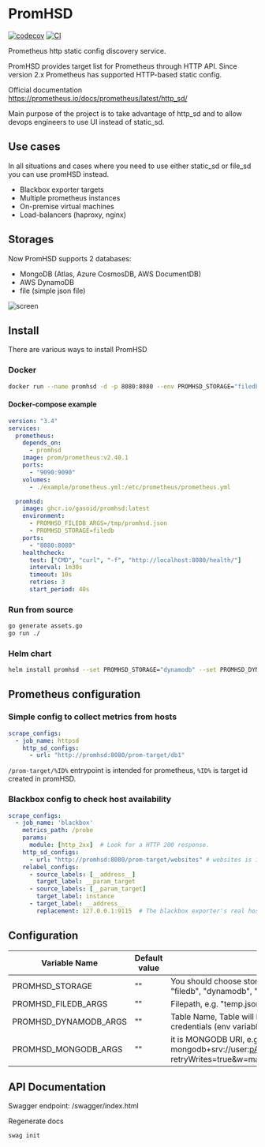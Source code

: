 # PromHSD

[![codecov](https://codecov.io/gh/Gasoid/PromHSD/branch/main/graph/badge.svg?token=HXLQV248WC)](https://codecov.io/gh/Gasoid/PromHSD)
[![CI](https://github.com/Gasoid/PromHSD/actions/workflows/ci.yml/badge.svg)](https://github.com/Gasoid/PromHSD/actions/workflows/ci.yml)

Prometheus http static config discovery service.

PromHSD provides target list for Prometheus through HTTP API. Since version 2.x Prometheus has supported HTTP-based static config.

Official documentation https://prometheus.io/docs/prometheus/latest/http_sd/

Main purpose of the project is to take advantage of http_sd and to allow devops engineers to use UI instead of static_sd.

## Use cases
In all situations and cases where you need to use either static_sd or file_sd you can use promHSD instead.
- Blackbox exporter targets
- Multiple prometheus instances
- On-premise virtual machines
- Load-balancers (haproxy, nginx)


## Storages
Now PromHSD supports 2 databases:
- MongoDB (Atlas, Azure CosmosDB, AWS DocumentDB)
- AWS DynamoDB
- file (simple json file)
<!--
- Google
-->

![screen](screen.webp)

## Install
There are various ways to install PromHSD

### Docker
```bash
docker run --name promhsd -d -p 8080:8080 --env PROMHSD_STORAGE="filedb" --env PROMHSD_FILEDB_ARGS="db.json" --env ghcr.io/gasoid/promhsd:latest
```

#### Docker-compose example
```yaml
version: "3.4"
services:
  prometheus:
    depends_on:
      - promhsd
    image: prom/prometheus:v2.40.1
    ports:
      - "9090:9090"
    volumes:
      - ./example/prometheus.yml:/etc/prometheus/prometheus.yml

  promhsd:
    image: ghcr.io/gasoid/promhsd:latest
    environment:
      - PROMHSD_FILEDB_ARGS=/tmp/promhsd.json
      - PROMHSD_STORAGE=filedb
    ports:
      - "8080:8080"
    healthcheck:
      test: ["CMD", "curl", "-f", "http://localhost:8080/health/"]
      interval: 1m30s
      timeout: 10s
      retries: 3
      start_period: 40s

```


### Run from source
```bash
go generate assets.go
go run ./
```

### Helm chart
```bash
helm install promhsd --set PROMHSD_STORAGE="dynamodb" --set PROMHSD_DYNAMODB_ARGS="tableName" https://github.com/Gasoid/PromHSD/releases/download/v0.0.1/promhsd-0.1.0.tgz
```


## Prometheus configuration

### Simple config to collect metrics from hosts
```yaml
scrape_configs:
  - job_name: httpsd
    http_sd_configs:
      - url: "http://promhsd:8080/prom-target/db1"

```
`/prom-target/%ID%` entrypoint is intended for prometheus, `%ID%` is target id created in promHSD.


### Blackbox config to check host availability
```yaml
scrape_configs:
  - job_name: 'blackbox'
    metrics_path: /probe
    params:
      module: [http_2xx]  # Look for a HTTP 200 response.
    http_sd_configs:
      - url: "http://promhsd:8080/prom-target/websites" # websites is id created in promHSD
    relabel_configs:
      - source_labels: [__address__]
        target_label: __param_target
      - source_labels: [__param_target]
        target_label: instance
      - target_label: __address__
        replacement: 127.0.0.1:9115  # The blackbox exporter's real hostname:port.
```


## Configuration
| Variable Name  | Default value | Description |
| ------------- | ------------- | ------------- |
| PROMHSD_STORAGE | "" | You should choose storage engine where data will be stored. Possible values: "filedb", "dynamodb", "mongodb"  |
| PROMHSD_FILEDB_ARGS | "" | Filepath, e.g. "temp.json", "/opt/db/file.json". File will be created automatically. |
| PROMHSD_DYNAMODB_ARGS | "" | Table Name, Table will be created automatically. You need to provide usual AWS credentials (env variables, profile and etc) |
| PROMHSD_MONGODB_ARGS | "" | it is MONGODB URI, e.g. mongodb+srv://user:pAssw0rd@cluster0.1tivu8s.mongodb.net/DatabaseName?retryWrites=true&w=majority |

## API Documentation
Swagger endpoint: /swagger/index.html

Regenerate docs
```
swag init
```
